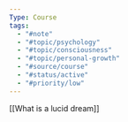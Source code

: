 ```yaml
---
Type: Course
tags:
  - "#note"
  - "#topic/psychology"
  - "#topic/consciousness"
  - "#topic/personal-growth"
  - "#source/course"
  - "#status/active"
  - "#priority/low"
---
```

[[What is a lucid dream]]